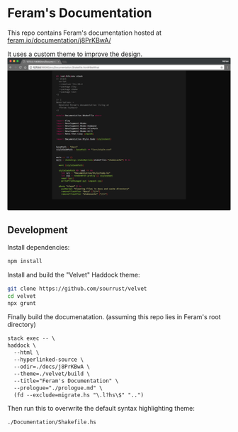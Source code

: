 # Feram's Documentation

This repo contains Feram's documentation hosted at
[feram.io/documentation/j8PrKBwA/][docs-url]

It uses a custom theme to improve the design.
![Screenshot syntax highlighting][screenshot]

[docs-url]: https://feram.io/documentation/j8PrKBwA/
[screenshot]: ./images/2018-02-11_syntax_highligthing_browser.png


## Development

Install dependencies:

```sh
npm install
```


Install and build the "Velvet" Haddock theme:

```sh
git clone https://github.com/sourrust/velvet
cd velvet
npx grunt
```


Finally build the documenatation.
(assuming this repo lies in Feram's root directory)

```fish
stack exec -- \
haddock \
  --html \
  --hyperlinked-source \
  --odir=./docs/j8PrKBwA \
  --theme=./velvet/build \
  --title="Feram's Documentation" \
  --prologue="./prologue.md" \
  (fd --exclude=migrate.hs "\.l?hs\$" "..")
```


Then run this to overwrite the default syntax highlighting theme:

```sh
./Documentation/Shakefile.hs
```
